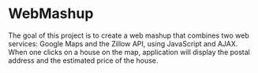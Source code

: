 # WebMashup
The goal of this project is to create a web mashup that combines two web services: Google Maps and the Zillow API, using JavaScript and AJAX. When one clicks on a house on the map, application will display the postal address and the estimated price of the house.
